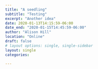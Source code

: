 ```yaml
---
title: "A seedling"
subtitle: "Testing"
excerpt: "Another idea"
date: 2020-01-13T14:15:59-06:00
date_end: "2020-01-15T14:45:59-06:00"
author: "Alison Hill"
location: "Online"
draft: false
# layout options: single, single-sidebar
layout: single
categories:

---
```


